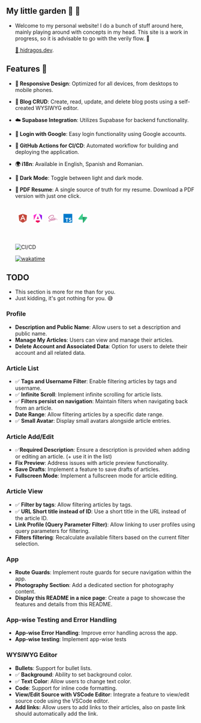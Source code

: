 ## My little garden 🍃 🌿

- Welcome to my personal website! I do a bunch of stuff around here, mainly playing around with concepts in my head. This site is a work in progress, so it is advisable to go with the verily flow. 🌊

  [🔗 hidragos.dev](https://hidragos.dev).

## Features 🚀

- **📱 Responsive Design**: Optimized for all devices, from desktops to mobile phones.
- **📝 Blog CRUD**: Create, read, update, and delete blog posts using a self-created WYSIWYG editor.
- **☁️ Supabase Integration**: Utilizes Supabase for backend functionality.
- **🔑 Login with Google**: Easy login functionality using Google accounts.
- **🚀 GitHub Actions for CI/CD**: Automated workflow for building and deploying the application.
- **🌍 i18n**: Available in English, Spanish and Romanian.
- **🌙 Dark Mode**: Toggle between light and dark mode.
- **📄 PDF Resume**: A single source of truth for my resume. Download a PDF version with just one click.
  <br>
  <br>
  <div style="display: flex; flex-direction:row; align-items: left; justify-content: left; flex-wrap: wrap;">
    <div style="display: flex; align-items: center; margin: 8px;">
      <img src="https://raw.githubusercontent.com/devicons/devicon/master/icons/angularjs/angularjs-plain.svg" alt="Angular" width="24" height="24" />
    </div>

    <div style="display: flex; align-items: center; margin: 8px;">
      <img src="https://raw.githubusercontent.com/devicons/devicon/master/icons/angular/angular-original.svg" alt="Angular Material" width="24" height="24" />
    </div>
    
    <div style="display: flex; align-items: center; margin: 8px;">
      <img src="https://raw.githubusercontent.com/devicons/devicon/master/icons/sass/sass-original.svg" alt="SCSS" width="24" height="24" />
    </div>

    <div style="display: flex; align-items: center; margin: 8px;">
      <img src="https://raw.githubusercontent.com/devicons/devicon/master/icons/typescript/typescript-plain.svg" alt="TypeScript" width="24" height="24" />
    </div>

    <div style="display: flex; align-items: center; margin: 8px;">
      <img src="https://raw.githubusercontent.com/devicons/devicon/master/icons/supabase/supabase-original.svg" alt="Supabase" width="24" height="24" />
    </div>
  </div>
  <br>
  <br>

  ![CI/CD](https://github.com/hidragos/personal-website/actions/workflows/release.yml/badge.svg)

  [![wakatime](https://wakatime.com/badge/github/hidragos/personal-website.svg)](https://wakatime.com/badge/github/hidragos/personal-website)

## TODO

- This section is more for me than for you.
- Just kidding, it's got nothing for you. 😅

### Profile

- **Description and Public Name**: Allow users to set a description and public name.
- **Manage My Articles**: Users can view and manage their articles.
- **Delete Account and Associated Data**: Option for users to delete their account and all related data.

### Article List

- ✅ **Tags and Username Filter**: Enable filtering articles by tags and username.
- ✅ **Infinite Scroll**: Implement infinite scrolling for article lists.
- ✅ **Filters persist on navigation**: Maintain filters when navigating back from an article.
- **Date Range**: Allow filtering articles by a specific date range.
- ✅ **Small Avatar**: Display small avatars alongside article entries.

### Article Add/Edit

- ✅**Required Description**: Ensure a description is provided when adding or editing an article. (+ use it in the list)
- **Fix Preview**: Address issues with article preview functionality.
- **Save Drafts**: Implement a feature to save drafts of articles.
- **Fullscreen Mode**: Implement a fullscreen mode for article editing.

### Article View

- ✅ **Filter by tags**: Allow filtering articles by tags.
- ✅ **URL Short title instead of ID**: Use a short title in the URL instead of the article ID.
- **Link Profile (Query Parameter Filter)**: Allow linking to user profiles using query parameters for filtering.
- **Filters filtering**: Recalculate available filters based on the current filter selection.

### App

- **Route Guards**: Implement route guards for secure navigation within the app.
- **Photography Section**: Add a dedicated section for photography content.
- **Display this README in a nice page**: Create a page to showcase the features and details from this README.

### App-wise Testing and Error Handling

- **App-wise Error Handling**: Improve error handling across the app.
- **App-wise testing**: Implement app-wise tests

### WYSIWYG Editor

- **Bullets**: Support for bullet lists.
- ✅ **Background**: Ability to set background color.
- ✅ **Text Color**: Allow users to change text color.
- **Code**: Support for inline code formatting.
- **View/Edit Source with VSCode Editor**: Integrate a feature to view/edit source code using the VSCode editor.
- **Add links:** Allow users to add links to their articles, also on paste link should automatically add the link.
